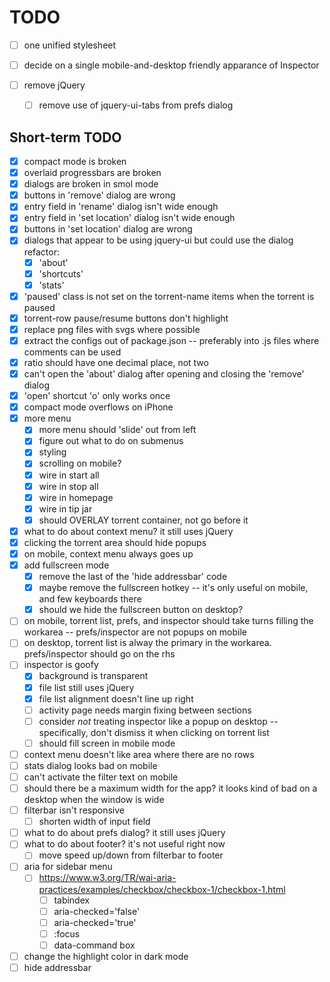 # TODO

- [ ] one unified stylesheet

- [ ] decide on a single mobile-and-desktop friendly apparance of Inspector

- [ ] remove jQuery
  - [ ] remove use of jquery-ui-tabs from prefs dialog

## Short-term TODO
- [x] compact mode is broken
- [x] overlaid progressbars are broken
- [x] dialogs are broken in smol mode
- [x] buttons in 'remove' dialog are wrong
- [x] entry field in 'rename' dialog isn't wide enough
- [x] entry field in 'set location' dialog isn't wide enough
- [x] buttons in 'set location' dialog are wrong
- [x] dialogs that appear to be using jquery-ui but could use the dialog refactor:
  - [x] 'about'
  - [x] 'shortcuts'
  - [x] 'stats'
- [x] 'paused' class is not set on the torrent-name items when the torrent is paused
- [x] torrent-row pause/resume buttons don't highlight
- [x] replace png files with svgs where possible
- [x] extract the configs out of package.json -- preferably into .js files where comments can be used
- [x] ratio should have one decimal place, not two
- [x] can't open the 'about' dialog after opening and closing the 'remove' dialog
- [x] 'open' shortcut 'o' only works once
- [x] compact mode overflows on iPhone
- [x] more menu
  - [x] more menu should 'slide' out from left
  - [x] figure out what to do on submenus
  - [x] styling
  - [x] scrolling on mobile?
  - [x] wire in start all
  - [x] wire in stop all
  - [x] wire in homepage
  - [x] wire in tip jar
  - [x] should OVERLAY torrent container, not go before it
- [x] what to do about context menu? it still uses jQuery
- [x] clicking the torrent area should hide popups
- [x] on mobile, context menu always goes up
- [x] add fullscreen mode
  - [x] remove the last of the 'hide addressbar' code
  - [x] maybe remove the fullscreen hotkey -- it's only useful on mobile, and few keyboards there
  - [x] should we hide the fullscreen button on desktop?
- [ ] on mobile, torrent list, prefs, and inspector should take turns filling the workarea -- prefs/inspector are not popups on mobile
- [ ] on desktop, torrent list is alway the primary in the workarea. prefs/inspector should go on the rhs
- [ ] inspector is goofy
  - [x] background is transparent
  - [x] file list still uses jQuery
  - [x] file list alignment doesn't line up right
  - [ ] activity page needs margin fixing between sections
  - [ ] consider _not_ treating inspector like a popup on desktop -- specifically, don't dismiss it when clicking on torrent list
  - [ ] should fill screen in mobile mode
- [ ] context menu doesn't like area where there are no rows
- [ ] stats dialog looks bad on mobile
- [ ] can't activate the filter text on mobile
- [ ] should there be a maximum width for the app? it looks kind of bad on a desktop when the window is wide
- [ ] filterbar isn't responsive
  - [ ] shorten width of input field
- [ ] what to do about prefs dialog? it still uses jQuery
- [ ] what to do about footer? it's not useful right now
  - [ ] move speed up/down from filterbar to footer
- [ ] aria for sidebar menu
  - [ ] https://www.w3.org/TR/wai-aria-practices/examples/checkbox/checkbox-1/checkbox-1.html
    - [ ] tabindex
    - [ ] aria-checked='false'
    - [ ] aria-checked='true'
    - [ ] :focus
    - [ ] data-command
box
- [ ] change the highlight color in dark mode
- [ ] hide addressbar
